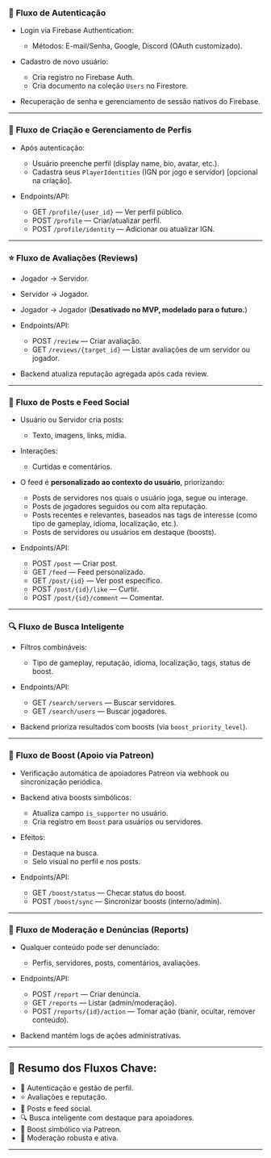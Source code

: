 ### 🔐 **Fluxo de Autenticação**

* Login via Firebase Authentication:

  * Métodos: E-mail/Senha, Google, Discord (OAuth customizado).
* Cadastro de novo usuário:

  * Cria registro no Firebase Auth.
  * Cria documento na coleção `Users` no Firestore.
* Recuperação de senha e gerenciamento de sessão nativos do Firebase.

---

### 👤 **Fluxo de Criação e Gerenciamento de Perfis**

* Após autenticação:

  * Usuário preenche perfil (display name, bio, avatar, etc.).
  * Cadastra seus `PlayerIdentities` (IGN por jogo e servidor) \[opcional na criação].
* Endpoints/API:

  * GET `/profile/{user_id}` — Ver perfil público.
  * POST `/profile` — Criar/atualizar perfil.
  * POST `/profile/identity` — Adicionar ou atualizar IGN.

---

### ⭐ **Fluxo de Avaliações (Reviews)**

* Jogador → Servidor.
* Servidor → Jogador.
* Jogador → Jogador (**Desativado no MVP, modelado para o futuro.**)
* Endpoints/API:

  * POST `/review` — Criar avaliação.
  * GET `/reviews/{target_id}` — Listar avaliações de um servidor ou jogador.
* Backend atualiza reputação agregada após cada review.

---

### 📰 **Fluxo de Posts e Feed Social**

* Usuário ou Servidor cria posts:

  * Texto, imagens, links, mídia.
* Interações:

  * Curtidas e comentários.
* O feed é **personalizado ao contexto do usuário**, priorizando:

  * Posts de servidores nos quais o usuário joga, segue ou interage.
  * Posts de jogadores seguidos ou com alta reputação.
  * Posts recentes e relevantes, baseados nas tags de interesse (como tipo de gameplay, idioma, localização, etc.).
  * Posts de servidores ou usuários em destaque (boosts).
* Endpoints/API:

  * POST `/post` — Criar post.
  * GET `/feed` — Feed personalizado.
  * GET `/post/{id}` — Ver post específico.
  * POST `/post/{id}/like` — Curtir.
  * POST `/post/{id}/comment` — Comentar.

---

### 🔍 **Fluxo de Busca Inteligente**

* Filtros combináveis:

  * Tipo de gameplay, reputação, idioma, localização, tags, status de boost.
* Endpoints/API:

  * GET `/search/servers` — Buscar servidores.
  * GET `/search/users` — Buscar jogadores.
* Backend prioriza resultados com boosts (via `boost_priority_level`).

---

### 🚀 **Fluxo de Boost (Apoio via Patreon)**

* Verificação automática de apoiadores Patreon via webhook ou sincronização periódica.
* Backend ativa boosts simbólicos:

  * Atualiza campo `is_supporter` no usuário.
  * Cria registro em `Boost` para usuários ou servidores.
* Efeitos:

  * Destaque na busca.
  * Selo visual no perfil e nos posts.
* Endpoints/API:

  * GET `/boost/status` — Checar status do boost.
  * POST `/boost/sync` — Sincronizar boosts (interno/admin).

---

### 🚨 **Fluxo de Moderação e Denúncias (Reports)**

* Qualquer conteúdo pode ser denunciado:

  * Perfis, servidores, posts, comentários, avaliações.
* Endpoints/API:

  * POST `/report` — Criar denúncia.
  * GET `/reports` — Listar (admin/moderação).
  * POST `/reports/{id}/action` — Tomar ação (banir, ocultar, remover conteúdo).
* Backend mantém logs de ações administrativas.

---

## 🔗 **Resumo dos Fluxos Chave:**

* 🔐 Autenticação e gestão de perfil.
* ⭐ Avaliações e reputação.
* 📰 Posts e feed social.
* 🔍 Busca inteligente com destaque para apoiadores.
* 🚀 Boost simbólico via Patreon.
* 🚨 Moderação robusta e ativa.

---
